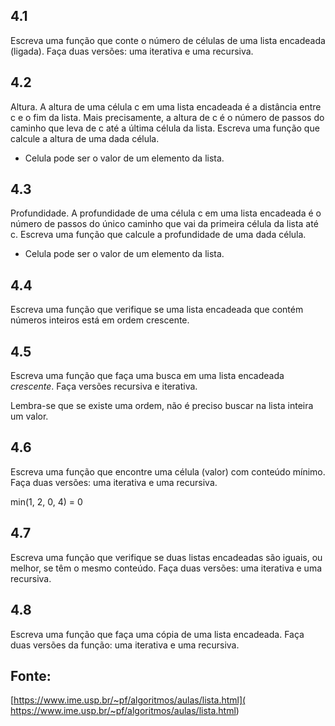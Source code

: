 ## 4.1

Escreva uma função que conte o número de células de uma lista encadeada (ligada).
Faça duas versões: uma iterativa e uma recursiva.

## 4.2

Altura.  A altura de uma célula c em uma lista encadeada é a distância entre c
e o fim da lista. Mais precisamente, a altura de c é o número de passos do
caminho que leva de c até a última célula da lista.  Escreva uma função que
calcule a altura de uma dada célula.

* Celula pode ser o valor de um elemento da lista.

## 4.3

Profundidade. A profundidade de uma célula c em uma lista encadeada é o número
de passos do único caminho que vai da primeira célula da lista até c.  Escreva
uma função que calcule a profundidade de uma dada célula.

* Celula pode ser o valor de um elemento da lista.

## 4.4

Escreva uma função que verifique se uma lista encadeada que contém números
inteiros está em ordem crescente.

## 4.5

Escreva uma função que faça uma busca em uma lista encadeada *crescente*.
Faça versões recursiva e iterativa.

Lembra-se que se existe uma ordem, não é preciso buscar na lista inteira um valor.

## 4.6

Escreva uma função que encontre uma célula (valor) com conteúdo mínimo.
Faça duas versões: uma iterativa e uma recursiva.

min(1, 2, 0, 4) = 0

## 4.7

Escreva uma função que verifique se duas listas encadeadas são iguais, ou melhor,
se têm o mesmo conteúdo. Faça duas versões: uma iterativa e uma recursiva.

## 4.8

Escreva uma função que faça uma cópia de uma lista encadeada. Faça duas versões
da função: uma iterativa e uma recursiva.

## Fonte:

[https://www.ime.usp.br/~pf/algoritmos/aulas/lista.html](
https://www.ime.usp.br/~pf/algoritmos/aulas/lista.html)
